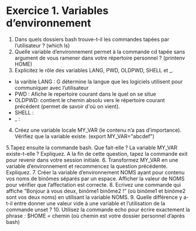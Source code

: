 # Exercice 1. Variables d’environnement

1. Dans quels dossiers bash trouve-t-il les commandes tapées par l’utilisateur ?
 (which ls)
2. Quelle variable d’environnement permet à la commande cd tapée sans argument de vous ramener dans
votre répertoire personnel ?
(printenv HOME)
3. Explicitez le rôle des variables LANG, PWD, OLDPWD, SHELL et _.
 * la varible LANG  : G détermine la langue que les logiciels utilisent pour communiquer avec l’utilisateur
 *  PWD : Afiche le repertoire courant dans le quel on se situe
 * OLDPWD:  contient le chemin absolu vers le répertoire courant précédent (permet de savoir d'où on vient).
 * SHELL : 
 * _ : 
4. Créez une variable locale MY_VAR (le contenu n’a pas d’importance). Vérifiez que la variable existe.
  (export MY_VAR="abcdef")
  

5.Tapez ensuite la commande bash. Que fait-elle ? La variable MY_VAR existe-t-elle ? Expliquez. A la fin
de cette question, tapez la commande exit pour revenir dans votre session initiale.
6. Transformez MY_VAR en une variable d’environnement et recommencez la question précédente. Expliquez.
7. Créer la variable d’environnement NOMS ayant pour contenu vos noms de binômes séparés par un espace.
Afficher la valeur de NOMS pour vérifier que l’affectation est correcte.
8. Ecrivez une commande qui affiche ”Bonjour à vous deux, binôme1 binôme2 !” (où binôme1 et binôme2
sont vos deux noms) en utilisant la variable NOMS.
9. Quelle différence y a-t-il entre donner une valeur vide à une variable et l’utilisation de la commande
unset ?
10.  Utilisez la commande echo pour écrire exactement la phrase : $HOME = chemin (où chemin est votre
dossier personnel d’après bash)
